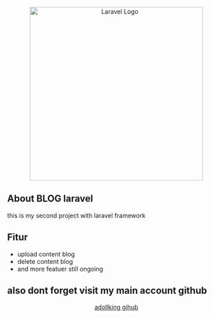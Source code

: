 <p align="center"><a href="https://laravel.com" target="_blank"><img src="https://raw.githubusercontent.com/laravel/art/master/logo-lockup/5%20SVG/2%20CMYK/1%20Full%20Color/laravel-logolockup-cmyk-red.svg" width="400" alt="Laravel Logo"></a></p>

## About BLOG laravel

this is my second project with laravel framework

## Fitur
- upload content blog
- delete content blog
- and more featuer still ongoing


## also dont forget visit my main account github 
<p align="center"><a href="https://github.com/adollking" > adollking gihub</a></p>